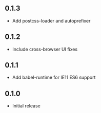 ## 0.1.3

- Add postcss-loader and autoprefixer

## 0.1.2

- Include cross-browser UI fixes

## 0.1.1

- Add babel-runtime for IE11 ES6 support

## 0.1.0

- Initial release

